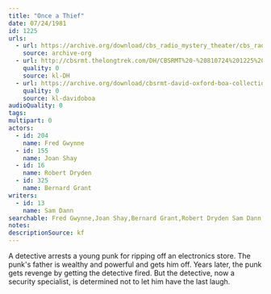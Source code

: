 ```yaml
---
title: "Once a Thief"
date: 07/24/1981
id: 1225
urls: 
  - url: https://archive.org/download/cbs_radio_mystery_theater/cbs_radio_mystery_theater-1201-1250.zip/cbs_radio_mystery_theater-1201-1250%2Fcbsrmt_1225_once_a_thief.mp3
    source: archive-org
  - url: http://cbsrmt.thelongtrek.com/DH/CBSRMT%20-%20810724%201225%20Once%20a%20Thief_dh.mp3
    quality: 0
    source: kl-DH
  - url: https://archive.org/download/cbsrmt-david-oxford-boa-collection/CBSRMT-810724-1225-Once-a-Thief-(128-44)_no-id-{BoA}.mp3
    quality: 0
    source: kl-davidoboa
audioQuality: 0
tags: 
multipart: 0
actors:  
  - id: 204
    name: Fred Gwynne  
  - id: 155
    name: Joan Shay  
  - id: 16
    name: Robert Dryden  
  - id: 325
    name: Bernard Grant
writers:  
  - id: 13
    name: Sam Dann
searchable: Fred Gwynne,Joan Shay,Bernard Grant,Robert Dryden Sam Dann
notes: 
descriptionSource: kf
---
```

A detective arrests a young punk for ripping off an electronics store. The punk's father is wealthy and powerful and gets him off. Years later, the punk gets revenge by getting the detective fired. But the detective, now a security specialist, is determined not to let him have the last laugh.